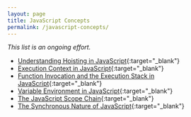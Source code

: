 ```yaml
---
layout: page
title: JavaScript Concepts
permalink: /javascript-concepts/
---
```


_This list is an ongoing effort._

+ [Understanding Hoisting in JavaScript](https://kennyalmendral.github.io/understanding-javascript-hoisting/){:target="_blank"}
+ [Execution Context in JavaScript](https://kennyalmendral.github.io/javascript-execution-context/){:target="_blank"}
+ [Function Invocation and the Execution Stack in JavaScript](https://kennyalmendral.github.io/javascript-function-invocation-execution-stack/){:target="_blank"}
+ [Variable Environment in JavaScript](https://kennyalmendral.github.io/javascript-variable-environment/){:target="_blank"}
+ [The JavaScript Scope Chain](https://kennyalmendral.github.io/javascript-scope-chain/){:target="_blank"}
+ [The Synchronous Nature of JavaScript](https://kennyalmendral.github.io/synchronous-javascript/){:target="_blank"}
